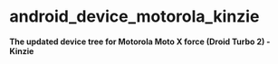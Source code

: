 # android_device_motorola_kinzie

**The updated device tree for Motorola Moto X force (Droid Turbo 2) - Kinzie**
